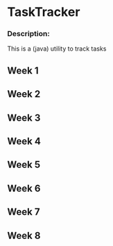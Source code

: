 # TaskTracker
### Description:
  This is a (java) utility to track tasks

## Week 1

## Week 2

## Week 3

## Week 4

## Week 5

## Week 6

## Week 7

## Week 8
